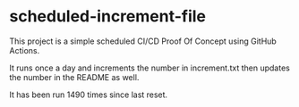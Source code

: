 # scheduled-increment-file

This project is a simple scheduled CI/CD Proof Of Concept using GitHub Actions.

It runs once a day and increments the number in increment.txt then updates the number in the README as well.

It has been run 1490 times since last reset.